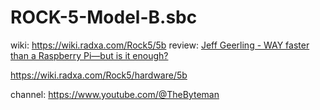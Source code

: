 # ROCK-5-Model-B.sbc
wiki: https://wiki.radxa.com/Rock5/5b review: [Jeff Geerling - WAY faster than a Raspberry Pi—but is it enough?](https://youtu.be/CxD_0q8tAdc)

https://wiki.radxa.com/Rock5/hardware/5b

channel: https://www.youtube.com/@TheByteman

